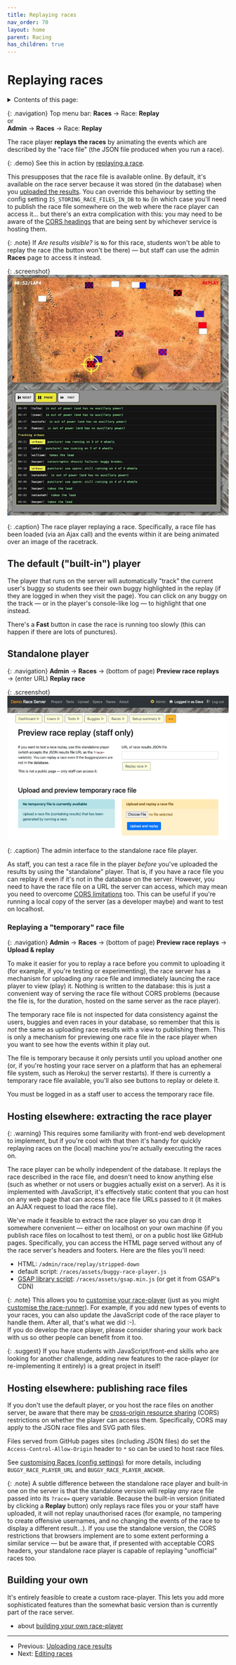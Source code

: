 ```yaml
---
title: Replaying races
nav_order: 70
layout: home
parent: Racing
has_children: true
---
```


# Replaying races

<details close markdown="block">
  <summary>
    Contents of this page:
  </summary>
  {: .text-delta }
- TOC
{:toc}
</details>

{: .navigation}
Top menu bar: **Races** → Race: **Replay**  
or  
**Admin** → **Races** → Race: **Replay** 

The race player **replays the races** by animating the events which are
described by the "race file" (the JSON file produced when you run a race).

{: .demo}
See this in action by [replaying a race]({{site.content.demo_url}}/races/{{site.content.demo_race_id}}/replay#replay).

This presupposes that the race file is available online. By default, it's
available on the race server because it was stored (in the database) when
you [uploaded the results](uploading-results). You can override this behaviour
by setting the config setting `IS_STORING_RACE_FILES_IN_DB` to `No` (in which
case you'll need to publish the race file somewhere on the web where the race
player can access it... but there's an extra complication with this: you may
need to be aware of the [CORS headings](https://developer.mozilla.org/en-US/docs/Web/HTTP/Guides/CORS)
that are being sent by whichever service is hosting them.

{: .note}
If _Are results visible?_ is `No` for this race, students won't be able to
replay the race (the button won't be there) — but staff can use the admin
**Races** page to access it instead.

{: .screenshot}
![Screenshot showing a replay of a race](/docs/img/screenshots/race-replay.jpg)

{: .caption}
The race player replaying a race. Specifically, a race file has been loaded
(via an Ajax call) and the events within it are being animated over an image
of the racetrack.

## The default ("built-in") player

The player that runs on the server will automatically "track" the current
user's buggy so students see their own buggy highlighted in the replay (if they
are logged in when they visit the page). You can click on any buggy on the
track — or in the player's console-like log — to highlight that one instead.

There's a **Fast** button in case the race is running too slowly (this can
happen if there are lots of punctures).

## Standalone player

{: .navigation}
**Admin** → **Races** → (bottom of page) **Preview race replays**  
→ (enter URL) **Replay race**

{: .screenshot}
![Screenshot of the temporary race file replay interface](/docs/img/screenshots/preview-race-replay.png)

{: .caption}
The admin interface to the standalone race file player.

As staff, you can test a race file in the player _before_ you've uploaded the
results by using the "standalone" player. That is, if you have a race file you
can replay it even if it's not in the database on the server. However, you need
to have the race file on a URL the server can access, which may mean you need
to overcome [CORS limitations](#hosting-elsewhere-publishing-race-files) too.
This can be useful if you're running a local copy of the server (as a developer
maybe) and want to test on localhost.

### Replaying a "temporary" race file

{: .navigation}
**Admin** → **Races** → (bottom of page) **Preview race replays**
→ **Upload & replay**

To make it easier for you to replay a race before you commit to uploading it
(for example, if you're testing or experimenting), the race server has a
mechanism for uploading _any_ race file and immediately launcing the race
player to view (play) it. Nothing is written to the database: this is just
a convenient way of serving the race file without CORS problems (because the
file is, for the duration, hosted on the same server as the race player).

The temporary race file is not inspected for data consistency against the
users, buggies and even races in your database, so remember that this is *not*
the same as uploading race results with a view to publishing them. This is only
a mechanism for previewing one race file in the race player when you want to
see how the events within it play out.

The file is temporary because it only persists until you upload another one (or,
if you're hosting your race server on a platform that has an ephemeral file
system, such as Heroku) the server restarts). If there is currently a temporary
race file available, you'll also see buttons to replay or delete it.

You must be logged in as a staff user to access the temporary race file.

## Hosting elsewhere: extracting the race player

{: .warning}
This requires some familiarity with front-end web development to implement,
but if you're cool with that then it's handy for quickly replaying races on the
(local) machine you're actually executing the races on.

The race player can be wholly independent of the database. It replays the race
described in the race file, and doesn't need to know anything else (such as
whether or not users or buggies actually exist on a server). As it is
implemented with JavaScript, it's effectively static content that you can host
on any web page that can access the race file URLs passed to it (it makes an
AJAX request to load the race file).

We've made it feasible to extract the race player so you can drop it somewhere
convenient — either on localhost on your own machine (if you publish race files
on localhost to test them), or on a public host like GitHub pages.
Specifically, you can access the HTML page served without any of the race
server's headers and footers. Here are the files you'll need:

* HTML: `/admin/race/replay/stripped-down`
* default script: `/races/assets/buggy-race-player.js`
* [GSAP library script](https://greensock.com): `/races/assets/gsap.min.js` (or
  get it from GSAP's CDN)

{: .note}
This allows you to [customise your race-player](custom-player) (just as you
might [customise the race-runner](custom-runner)). For example, if you add new
types of events to your races, you can also update the JavaScript code of the
race player to handle them. After all, that's what we did :-).
<br>
If you do develop the race player, please consider sharing your work back with
us so other people can benefit from it too.  

{: .suggest}
If you have students with JavaScript/front-end skills who are looking for
another challenge, adding new features to the race-player (or re-implementing
it entirely) is a great project in itself!



## Hosting elsewhere: publishing race files


If you don't use the default player, or you host the race files on another
server, be aware that there may be
[cross-origin resource sharing](https://developer.mozilla.org/en-US/docs/Web/HTTP/CORS)
(CORS) restrictions on whether the player can access them. Specifically, CORS
may apply to the JSON race files and SVG path files.

Files served from GitHub pages sites (including JSON files) do set the
`Access-Control-Allow-Origin` header to `*` so can be used to host race files.

See [customising Races (config settings)](../customising/races) for more
details, including `BUGGY_RACE_PLAYER_URL` and `BUGGY_RACE_PLAYER_ANCHOR`.

{: .note}
A subtle difference between the standalone race player and built-in one on the
server is that the standalone version will replay _any_ race file passed into
its `?race=` query variable. Because the built-in version (initiated by
clicking a **Replay** button) only replays race files you or your staff have
uploaded, it will not replay unauthorised races (for example, no tampering to
create offensive usernames, and no changing the events of the race to display a
different result...). If you use the standalone version, the CORS restrictions
that browsers implement are to some extent performing a similar service — but
be aware that, if presented with acceptable CORS headers, your standalone race
player is capable of replaying "unofficial" races too.

## Building your own

It's entirely feasible to create a custom race-player. This lets you add more
sophisticated features than the somewhat basic version than is currently part
of the race server.

* about [building your own race-player](custom-player/)

---

* Previous: [Uploading race results](uploading-results)
* Next: [Editing races](editing)
